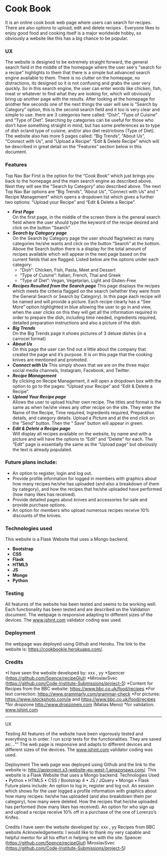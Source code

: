 # Cook Book
 
It is an online cook book web page where users can search for recipes. There are also options to upload, edit and delete recipes .
Everyone likes to enjoy good food and cooking itself is a major worldwide hobby, so obviously a website like this has a big chance to be popular.


### UX
The website is designed to be extremely straight forward, the general search field in the middle of the homepage where the user see's "search for a recipe" highlights to them that there is a simple but advanced search engine available to them. There is no clutter on the homepage, no distractions, its designed so it is not confusing and grabs the user very quickly.  So in this search engine, the user can enter words like chicken, fish, meat or whatever to find what they are looking for, which will obviously bring up another page with the results. 
After looking at the homepage for another few seconds one of the next things the user will see is “Search by Category” option, this is the second search field and it too is very clear and simple to use.  there are 3 categories here called: “Dish”, “Type of Cuisine” and “Type of Diet”. Searching by categories can be useful for those who don’t have something straight in mind, but has some preferences as to type of dish or/and type of cuisine, and/or also diet restrictions (Type of Diet).  
The website also has more 5 pages called: “Big Trends”, “About Us”, “Connect with Us”, and “Upload a Recipe” “Edit & Delete Recipe” which will be described in great detail on the “Features” section below in this document.


### Features
Top Nav Bar 
First is the option for the “Cook Book” which just brings you back to the homepage and the main search engine as described above.  Next they will see the “Search by Category” also described above.
The next Top Nav Bar options are “Big Trends”, “About Us”, “Connect with Us” and “ Recipe Management” which opens a dropdown list which gives a further two options: “Upload your Recipe” and “Edit & Delete a Recipe”.

* ***First Page***  
On the first page, in the middle of the screen there is the general search field where the user should type the keyword of the recipe desired and click on the button “Search”
* ***Search by Category page***  
On the Search by Category page the user should flag/select as many categories he/she wants and click on the button “Search” at the bottom. Above the Search button there is a display for the total amount of recipes available which will appear in the next page based on the current fields that are flagged.
Listed below are the options under each category:
  - “Dish”: Chicken, Fish, Pasta, Meet and Dessert
  - “Type of Cuisine”: Italian, French, Thai and Greek
  - “Type of Diet”: Vegan, Vegetarian, Light and Gluten-Free
* ***Recipes Resulted from the Search page***
This page displays the recipes which meets the criteria flagged on the search (whether they were from the General Search or Search by Category). In this page each recipe will be named and will provide a picture. Each recipe clearly has a “See More” option highlighted in blue allowing the user to go in and view, when the user clicks on this they will get all the information required in order to prepare the dish, including time needed, ingredients required, detailed preparation instructions and also a picture of the dish. 
* ***Big Trends***  
On the Big Trends page it shows pictures of 3 deluxe dishes (in a carrocel format)
* ***About Us***  
On this page the user can find out a little about the company that created the page and it’s purpose. It is on this page that the cooking knives are mentioned and promoted.
* ***Connect with Us***
This simply shows that we are on the three major social media channels, Instagram, Facebook, and Twitter. 
* ***Recipe Management***  
By clicking on Recipe Management, it will open a dropdown box with the option to go to the pages: “Upload your Recipe” and “Edit & Delete a Recipe”.
* ***Upload Your Recipe page***  
Allows the user to upload his/her own recipe. The titles and format is the same as when he/she views any other recipe on the site. They enter the Name of the Recipe, Time required, Ingredients required, Preparation details, and category details.  Upload a Picture and at the end click on the “Send” button. Then the “           Save” button will appear in green.
* ***Edit & Delete a Recipe page***   
Will display all recipes available on the website, by name and with a picture and will have the options to “Edit” and “Delete” for each. The “Edit” page is essentially the same as the “Upload page” but obviously the text is already populated. 
 
### Future plans include:
* An option to register, login and log out. 
* Provide profile information for logged in members with graphics about how many recipes he/she has uploaded (and also a breakdown of them by category), and how the recipes that he/she uploaded have performed (how many likes has received).
* Provide detailed pages about knives and accessories for sale and provide purchase options.
* An option for members who upload numerous recipes receive 10% discounts of the knives.

### Technologies used
This website is a Flask Website that uses a Mongo backend.

* **Bootstrap**
* **CSS**
* **Flask**
* **HTML5**
* **JS**
* **Mongo**
* **Python**

### Testing
All features of the website has been tested and seems to be working well.
Each functionality has been tested and are described on the Validation document.
The webpage is responsive adapting to different sizes of the devices.
The www.jshint.com validator coding was used.
 
### Deployment
the webpage was deployed using Github and Heroku. The link to the website is: https://cookbookie.herokuapp.com/.

### Credits
*I have seen the website developed by: xxx , yy
*Spencer (https://github.com/5pence/recipeGlut)
*MiroslavSvec (https://github.com/Code-Institute-Submissions/project-5)
*Content for Recipes from the BBC website: https://www.bbc.co.uk/food/recipes
*For text correction: https://www.grammarly.com/grammar-check
*For pictures: https://www.istockphoto.com/ie and https://www.bbc.co.uk/food/recipes
*for dropzone http://www.dropzonejs.com (Matias Meno)
*for validation: www.jshint.com

 

-----
UX

Testing
All features of the website have been vigorously tested and everything is in order.
I run scrip tests for the functionalities. They are saved as:...”” 
The web page is responsive and adapts to different devices and different sizes of the devices. The www.jshint.com validator coding was used.

Deployment
The web page was deployed using Github and the link to the website is: http://apiproject.s3-website-eu-west-1.amazonaws.com/.
This website is a Flask Website that uses a Mongo backend.
Technologies Used
•	Python
•	HTML5
•	CSS / Bootstrap 4
•	JS / JQuery
•	Mongo
•	Flask
Future plans include:
An option to log in, register and log out. 
An session which shows for the user logged a profile information with graphics about how many recipes: he/she has uploaded (and also breakdown them per category), how many were deleted. How the recipes that he/she uploaded has performed (how many likes has received).
An option for who sign up and upload a recipe receive 10% off in a purchase of the one of Lorenzo’s Knifes.

Credits
I have seen the website developed by: xxx , yy
Recipes from BBC website
Acknowledgements:
I would like to thank my very capable and helpful mentor for all his effort in helping me with the site.
Spencer (https://github.com/5pence/recipeGlut)
MiroslavSvec (https://github.com/Code-Institute-Submissions/project-5)

